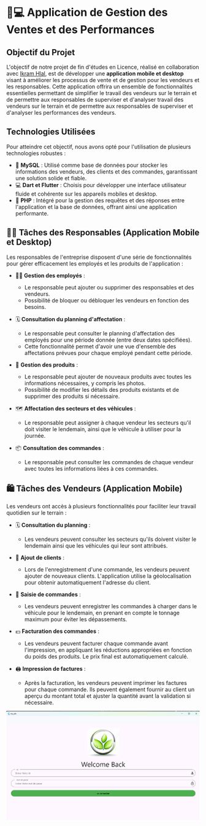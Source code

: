 # 📱💻 Application de Gestion des Ventes et des Performances

## Objectif du Projet

L'objectif de notre projet de fin d'études en Licence, réalisé en collaboration avec [Ikram Hlal](https://github.com/hlal-ikram), est de développer une **application mobile et desktop** visant à améliorer les processus de vente et de gestion pour les vendeurs et les responsables. Cette application offrira un ensemble de fonctionnalités essentielles permettant de simplifier le travail des vendeurs sur le terrain et de permettre aux responsables de superviser et d'analyser travail des vendeurs sur le terrain et de permettre aux responsables de superviser et d'analyser les performances des vendeurs.
## Technologies Utilisées

Pour atteindre cet objectif, nous avons opté pour l'utilisation de plusieurs technologies robustes :

- 💾 **MySQL** : Utilisé comme base de données pour stocker les informations des vendeurs, des clients et des commandes, garantissant une solution solide et fiable.
- 💻 **Dart et Flutter** : Choisis pour développer une interface utilisateur fluide et cohérente sur les appareils mobiles et desktop.
- 🔄 **PHP** : Intégré pour la gestion des requêtes et des réponses entre l'application et la base de données, offrant ainsi une application performante.

## 🧑‍💼 Tâches des Responsables (Application Mobile et Desktop)

Les responsables de l'entreprise disposent d'une série de fonctionnalités pour gérer efficacement les employés et les produits de l'application :

- 🧑‍🔧 **Gestion des employés** : 
   - Le responsable peut ajouter ou supprimer des responsables et des vendeurs.
   - Possibilité de bloquer ou débloquer les vendeurs en fonction des besoins.

- 🗓️ **Consultation du planning d'affectation** : 
   - Le responsable peut consulter le planning d'affectation des employés pour une période donnée (entre deux dates spécifiées).
   - Cette fonctionnalité permet d'avoir une vue d'ensemble des affectations prévues pour chaque employé pendant cette période.

- 🛒 **Gestion des produits** : 
   - Le responsable peut ajouter de nouveaux produits avec toutes les informations nécessaires, y compris les photos.
   - Possibilité de modifier les détails des produits existants et de supprimer des produits si nécessaire.

- 🗺️ **Affectation des secteurs et des véhicules** : 
   - Le responsable peut assigner à chaque vendeur les secteurs qu'il doit visiter le lendemain, ainsi que le véhicule à utiliser pour la journée.

- 📦 **Consultation des commandes** :
   - Le responsable peut consulter les commandes de chaque vendeur avec toutes les informations liées à ces commandes.
 
## 🛍️ Tâches des Vendeurs (Application Mobile)

Les vendeurs ont accès à plusieurs fonctionnalités pour faciliter leur travail quotidien sur le terrain :

- 🗓️ **Consultation du planning** :
   - Les vendeurs peuvent consulter les secteurs qu'ils doivent visiter le lendemain ainsi que les véhicules qui leur sont attribués.

- 👥 **Ajout de clients** :
   - Lors de l'enregistrement d'une commande, les vendeurs peuvent ajouter de nouveaux clients. L'application utilise la géolocalisation pour obtenir automatiquement l'adresse du client.

- 📝 **Saisie de commandes** :
   - Les vendeurs peuvent enregistrer les commandes à charger dans le véhicule pour le lendemain, en prenant en compte le tonnage maximum pour éviter les dépassements.

- 💵 **Facturation des commandes** :
   - Les vendeurs peuvent facturer chaque commande avant l'impression, en appliquant les réductions appropriées en fonction du poids des produits. Le prix final est automatiquement calculé.

- 🖨️ **Impression de factures** :
   - Après la facturation, les vendeurs peuvent imprimer les factures pour chaque commande. Ils peuvent également fournir au client un aperçu du montant total et ajuster la quantité avant la validation si nécessaire.


 



![Texte alternatif](login.png)

